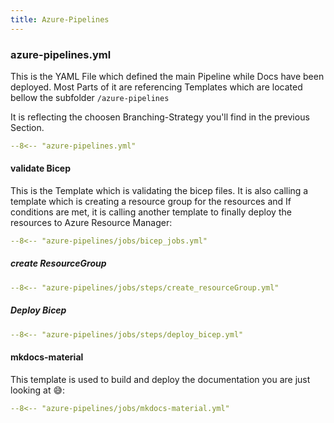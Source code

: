 ```yaml
---
title: Azure-Pipelines
---
```


### azure-pipelines.yml

This is the YAML File which defined the main Pipeline while Docs have been deployed. Most Parts of it are referencing Templates which are located bellow the subfolder `/azure-pipelines`

It is reflecting the choosen Branching-Strategy you'll find in the previous Section.

```yaml title="azure-pipelines.yml" linenums="1"
--8<-- "azure-pipelines.yml"
```

#### validate Bicep

This is the Template which is validating the bicep files. It is also calling a template which is creating a resource group for the resources and If conditions are met, it is calling another template to finally deploy the resources to Azure Resource Manager:

```yaml title="mkdocs-material.yml" linenums="1"
--8<-- "azure-pipelines/jobs/bicep_jobs.yml"
```

##### create ResourceGroup

```yaml title="create_resourceGroup.yml" linenums="1"
--8<-- "azure-pipelines/jobs/steps/create_resourceGroup.yml"
```

##### Deploy Bicep

```yaml title="deploy_bicep.yml" linenums="1"
--8<-- "azure-pipelines/jobs/steps/deploy_bicep.yml"
```

#### mkdocs-material

This template is used to build and deploy the documentation you are just looking at :sweat_smile::

```yaml title="mkdocs-material.yml" linenums="1"
--8<-- "azure-pipelines/jobs/mkdocs-material.yml"
```

